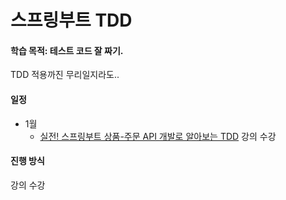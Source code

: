# 스프링부트 TDD

#### 학습 목적: 테스트 코드 잘 짜기.

TDD 적용까진 무리일지라도..

#### 일정

- 1월
    - [실전! 스프링부트 상품-주문 API 개발로 알아보는 TDD](https://www.inflearn.com/course/%EC%8A%A4%ED%94%84%EB%A7%81%EB%B6%80%ED%8A%B8-%EC%8B%A4%EC%A0%84-%EC%83%81%ED%92%88%EC%A3%BC%EB%AC%B8-tdd/dashboard)
      강의 수강

#### 진행 방식

강의 수강


